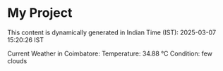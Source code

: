 # My Project

This content is dynamically generated in Indian Time (IST): 2025-03-07 15:20:26 IST


Current Weather in Coimbatore:
Temperature: 34.88 °C
Condition: few clouds
